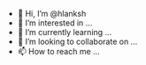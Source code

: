 - 👋 Hi, I’m @hlanksh
- 👀 I’m interested in ...
- 🌱 I’m currently learning ...
- 💞️ I’m looking to collaborate on ...
- 📫 How to reach me ...

<!---
hlanksh/hlanksh is a ✨ special ✨ repository because its `README.md` (this file) appears on your GitHub profile.
You can click the Preview link to take a look at your changes.
--->
